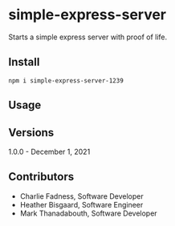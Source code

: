 # simple-express-server

Starts a simple express server with proof of life.

## Install

```
npm i simple-express-server-1239
```

## Usage

## Versions

1.0.0 - December 1, 2021

## Contributors

- Charlie Fadness, Software Developer
- Heather Bisgaard, Software Engineer
- Mark Thanadabouth, Software Developer
